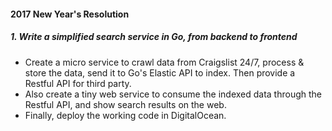 #### 2017 New Year's Resolution

##### 1. Write a simplified search service in Go, from backend to frontend
*  Create a micro service to crawl data from Craigslist 24/7, process & store the data, send it to Go's Elastic API to index.
Then provide a Restful API for third party.
*  Also create a tiny web service to consume the indexed data through the Restful API, and show search results on the web.
*  Finally, deploy the working code in DigitalOcean.
